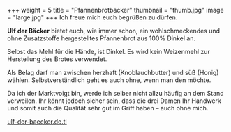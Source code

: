 +++
weight = 5
title = "Pfannenbrotbäcker"
thumbnail = "thumb.jpg"
image = "large.jpg"
+++
Ich freue mich euch begrüßen zu dürfen.

**Ulf der Bäcker** bietet euch, wie  immer schon, ein wohlschmeckendes und ohne 
Zusatzstoffe hergestelltes Pfannenbrot aus 100% Dinkel an.

Selbst das Mehl für die Hände, ist Dinkel. Es wird kein Weizenmehl zur Herstellung des Brotes verwendet.

Als Belag darf man zwischen herzhaft (Knoblauchbutter) und süß (Honig) wählen.
Selbstverständlich geht es auch ohne, wenn man den möchte.

Da ich der Marktvoigt bin, werde ich selber nicht allzu häufig an dem Stand verweilen.
Ihr könnt jedoch sicher sein, dass die drei Damen Ihr Handwerk und somit auch die 
Qualität sehr gut im Griff haben – auch ohne mich.

[ulf-der-baecker.de.tl](http://www.ulf-der-baecker.de.tl)